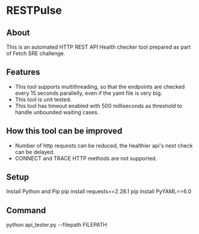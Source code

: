 # RESTPulse

## About
This is an automated HTTP REST API Health checker tool prepared as part of Fetch SRE challenge.

## Features
- This tool supports multithreading, so that the endpoints are checked every 15 seconds parallelly, even if the yaml file is very big.
- This tool is unit tested.
- This tool has timeout enabled with 500 milliseconds as threshold to handle unbounded waiting cases.

## How this tool can be improved
- Number of http requests can be reduced, the healthier api's next check can be delayed.
- CONNECT and TRACE HTTP methods are not supported.


## Setup
Install Python and Pip
pip install requests==2.28.1
pip install PyYAML==6.0

## Command
python api_tester.py --filepath FILEPATH


